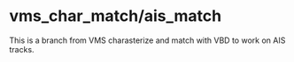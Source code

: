 # vms_char_match/ais_match
This is a branch from VMS charasterize and match with VBD to work on AIS tracks.
